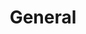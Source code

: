 ---
type: "category"
title: "General"
description: "Get help with general questions about Ferdi"
icon: "Box"
path: "general"
---